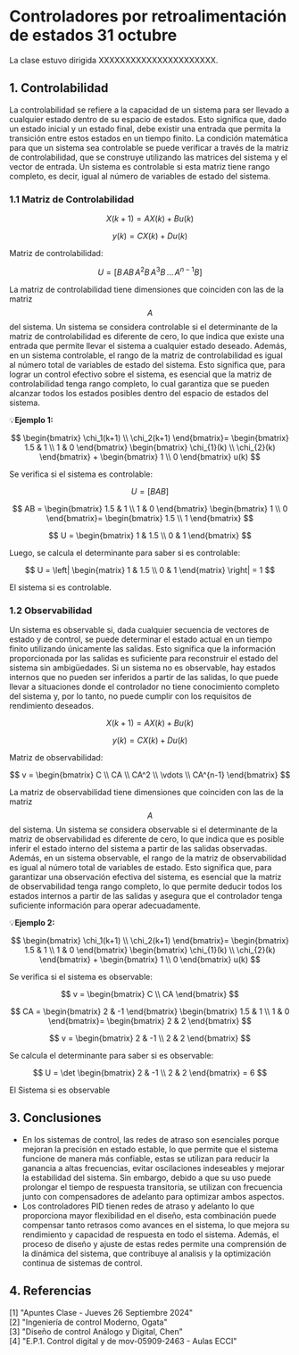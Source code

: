 # Controladores por retroalimentación de estados  31 octubre
La clase estuvo dirigida XXXXXXXXXXXXXXXXXXXXXX.
## 1. Controlabilidad
La controlabilidad se refiere a la capacidad de un sistema para ser llevado a cualquier estado dentro de su espacio de estados. Esto significa que, dado un estado inicial y un estado final, debe existir una entrada que permita la transición entre estos estados en un tiempo finito. La condición matemática para que un sistema sea controlable se puede verificar a través de la matriz de controlabilidad, que se construye utilizando las matrices del sistema y el vector de entrada. Un sistema es controlable si esta matriz tiene rango completo, es decir, igual al número de variables de estado del sistema.
### 1.1 Matriz de Controlabilidad

$$
X(k + 1) = AX(k) + Bu(k)
$$

$$
y(k) = CX(k) + Du(k)
$$

Matriz de controlabilidad:

$$
U = [ B \, AB \, A^2B \, A^3B \, \ldots \, A^{n-1}B ]
$$

La matriz de controlabilidad tiene dimensiones que coinciden con las de la matriz $$ A $$ del sistema. Un sistema se considera controlable si el determinante de la matriz de controlabilidad es diferente de cero, lo que indica que existe una entrada que permite llevar el sistema a cualquier estado deseado. Además, en un sistema controlable, el rango de la matriz de controlabilidad es igual al número total de variables de estado del sistema. Esto significa que, para lograr un control efectivo sobre el sistema, es esencial que la matriz de controlabilidad tenga rango completo, lo cual garantiza que se pueden alcanzar todos los estados posibles dentro del espacio de estados del sistema.

💡**Ejemplo 1:** 

$$
\begin{bmatrix}
\chi_1(k+1) \\
\chi_2(k+1)
\end{bmatrix}=
\begin{bmatrix}
1.5 & 1 \\
1 & 0
\end{bmatrix}
\begin{bmatrix}
\chi_{1}(k) \\
\chi_{2}(k)
\end{bmatrix}
+
\begin{bmatrix}
1 \\
0
\end{bmatrix}
u(k)
$$

Se verifica si el sistema es controlable:

$$
U = [BAB]
$$

$$
AB = 
\begin{bmatrix}
1.5 & 1 \\
1 & 0
\end{bmatrix}
\begin{bmatrix}
1 \\
0
\end{bmatrix}=
\begin{bmatrix}
1.5 \\
1
\end{bmatrix}
$$

$$
U = 
\begin{bmatrix}
1 & 1.5 \\
0 & 1
\end{bmatrix}
$$

Luego, se calcula el determinante para saber si es controlable:

$$
U = \left| 
\begin{matrix} 
1 & 1.5 \\ 
0 & 1 
\end{matrix} 
\right| = 1
$$

El sistema si es controlable.

### 1.2 Observabilidad

Un sistema es observable si, dada cualquier secuencia de vectores de estado y de control, se puede determinar el estado actual en un tiempo finito utilizando únicamente las salidas. Esto significa que la información proporcionada por las salidas es suficiente para reconstruir el estado del sistema sin ambigüedades. Si un sistema no es observable, hay estados internos que no pueden ser inferidos a partir de las salidas, lo que puede llevar a situaciones donde el controlador no tiene conocimiento completo del sistema y, por lo tanto, no puede cumplir con los requisitos de rendimiento deseados.


$$
X(k + 1) = AX(k) + Bu(k)
$$

$$
y(k) = CX(k) + Du(k)
$$

Matriz de observabilidad:

$$
v = \begin{bmatrix}
C \\
CA \\
CA^2 \\
\vdots \\
CA^{n-1}
\end{bmatrix}
$$

La matriz de observabilidad tiene dimensiones que coinciden con las de la matriz $$ A $$ del sistema. Un sistema se considera observable si el determinante de la matriz de observabilidad es diferente de cero, lo que indica que es posible inferir el estado interno del sistema a partir de las salidas observadas. Además, en un sistema observable, el rango de la matriz de observabilidad es igual al número total de variables de estado. Esto significa que, para garantizar una observación efectiva del sistema, es esencial que la matriz de observabilidad tenga rango completo, lo que permite deducir todos los estados internos a partir de las salidas y asegura que el controlador tenga suficiente información para operar adecuadamente.

💡**Ejemplo 2:** 

$$
\begin{bmatrix}
\chi_1(k+1) \\
\chi_2(k+1)
\end{bmatrix}=
\begin{bmatrix}
1.5 & 1 \\
1 & 0
\end{bmatrix}
\begin{bmatrix}
\chi_{1}(k) \\
\chi_{2}(k)
\end{bmatrix}
+
\begin{bmatrix}
1 \\
0
\end{bmatrix}
u(k)
$$

Se verifica si el sistema es observable:

$$
v = 
\begin{bmatrix}
C \\
CA
\end{bmatrix}
$$

$$
CA = 
\begin{bmatrix}
2 & -1
\end{bmatrix}
\begin{bmatrix}
1.5 & 1 \\
1 & 0
\end{bmatrix}=
\begin{bmatrix}
2 & 2
\end{bmatrix}
$$

$$
v = 
\begin{bmatrix}
2 & -1 \\
2 & 2
\end{bmatrix}
$$

Se calcula el determinante para saber si es observable:

$$
U = \det 
\begin{bmatrix}
2 & -1 \\
2 & 2
\end{bmatrix}
= 6
$$

El Sistema si es observable
## 3. Conclusiones
* En los sistemas de control, las redes de atraso son esenciales porque mejoran la precisión en estado estable, lo que permite que el sistema funcione de manera más confiable, estas se utilizan para reducir la ganancia a altas frecuencias, evitar oscilaciones indeseables y mejorar la estabilidad del sistema. Sin embargo, debido a que su uso puede prolongar el tiempo de respuesta transitoria, se utilizan con frecuencia junto con compensadores de adelanto para optimizar ambos aspectos.
* Los controladores PID tienen redes de atraso y adelanto lo que proporciona mayor flexibilidad en el diseño, esta combinación puede compensar tanto retrasos como avances en el sistema, lo que mejora su rendimiento y capacidad de respuesta en todo el sistema. Además, el proceso de diseño y ajuste de estas redes permite una comprensión de la dinámica del sistema, que contribuye al analisis y la optimización continua de sistemas de control.
## 4. Referencias
[1] "Apuntes Clase - Jueves 26 Septiembre 2024" <br/>
[2] "Ingeniería de control Moderno, Ogata" <br/>
[3] "Diseño de control Análogo y Digital, Chen" <br/>
[4] "E.P.1. Control digital y de mov-05909-2463 - Aulas ECCI" <br/>

